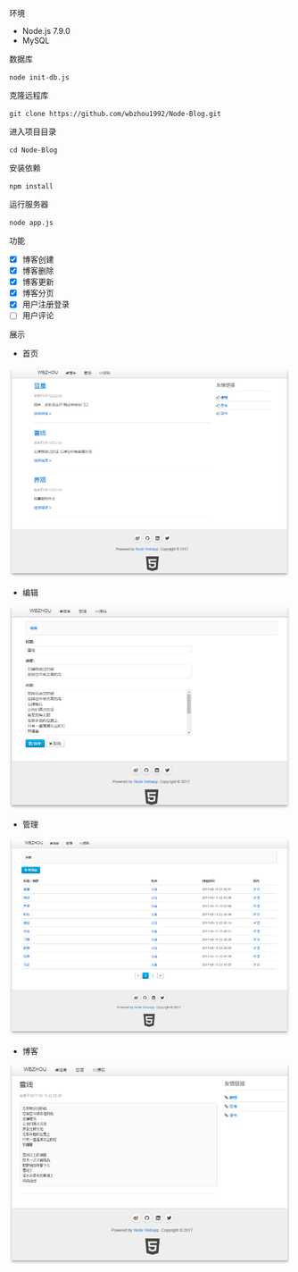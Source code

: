 

环境

* Node.js 7.9.0
* MySQL

数据库

`node init-db.js`

克隆远程库

`git clone https://github.com/wbzhou1992/Node-Blog.git`

进入项目目录

`cd Node-Blog`

安装依赖

`npm install`

运行服务器

`node app.js`

功能
- [x] 博客创建
- [x] 博客删除
- [x] 博客更新
- [x] 博客分页
- [x] 用户注册登录
- [ ] 用户评论

展示

* 首页

![首页](READMEIMAGES/index.PNG)
* 编辑

![编辑](READMEIMAGES/edit.PNG)
* 管理

![管理](READMEIMAGES/manage.PNG)
* 博客

![博客](READMEIMAGES/blog.PNG)
